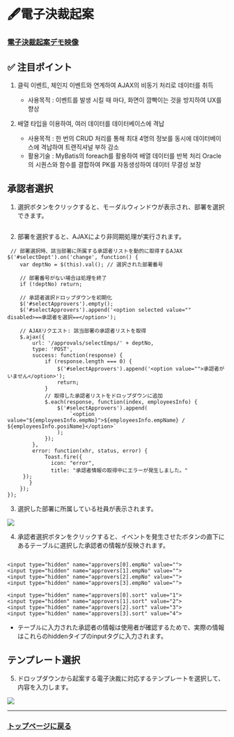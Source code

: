 # 🖋電子決裁起案

### <a href="https://youtu.be/dpTXWomP3uY">電子決裁起案デモ映像</a>

## ✅ 注目ポイント

1. 클릭 이벤트, 체인지 이벤트와 연계하여 AJAX의 비동기 처리로 데이터를 취득 
   - 사용목적 : 이벤트를 발생 시킬 때 마다, 화면이 깜빡이는 것을 방지하여 UX를 향상 

2. 배열 타입을 이용하여, 여러 데이터를 데이터베이스에 격납
   - 사용목적 : 한 번의 CRUD 처리를 통해 최대 4명의 정보를 동시에 데이터베이스에 격납하여 트랜직셔널 부하 감소
   - 활용기술 : MyBatis의 foreach를 활용하여 배열 데이터를 반복 처리
               Oracle의 시퀀스와 함수를 결합하여 PK를 자동생성하여 데이터 무결성 보장
	
## 承認者選択
1. 選択ボタンをクリックすると、モーダルウィンドウが表示され、部署を選択できます。
  <img src="">


2. 部署を選択すると、AJAXにより非同期処理が実行されます。

```
 // 部署選択時、該当部署に所属する承認者リストを動的に取得するAJAX
$('#selectDept').on('change', function() {
    var deptNo = $(this).val(); // 選択された部署番号

    // 部署番号がない場合は処理を終了
    if (!deptNo) return;

    // 承認者選択ドロップダウンを初期化
    $('#selectApprovers').empty();
    $('#selectApprovers').append('<option selected value="" disabled>==承認者を選択==</option>');

    // AJAXリクエスト: 該当部署の承認者リストを取得
    $.ajax({
        url: '/approvals/selectEmps/' + deptNo,
        type: 'POST',
        success: function(response) {
            if (response.length === 0) {
                $('#selectApprovers').append('<option value="">承認者がいません</option>');
                return;
            }
            // 取得した承認者リストをドロップダウンに追加
            $.each(response, function(index, employeesInfo) {
                $('#selectApprovers').append(
                    `<option value="${employeesInfo.empNo}">${employeesInfo.empName} / ${employeesInfo.posiName}</option>`
                );
            });
        },
        error: function(xhr, status, error) {
			Toast.fire({
			  icon: "error",
			  title: "承認者情報の取得中にエラーが発生しました。"
	 });
       }
    });
}); 
```

3. 選択した部署に所属している社員が表示されます。
  <img src="https://github.com/leewoosang-hub/CollaVore/blob/master/images/approver.png">

4. 承認者選択ボタンをクリックすると、イベントを発生させたボタンの直下にあるテーブルに選択した承認者の情報が反映されます。
  <img src="">
  
````
<input type="hidden" name="approvers[0].empNo" value="">
<input type="hidden" name="approvers[1].empNo" value="">
<input type="hidden" name="approvers[2].empNo" value="">
<input type="hidden" name="approvers[3].empNo" value="">

<input type="hidden" name="approvers[0].sort" value="1">
<input type="hidden" name="approvers[1].sort" value="2">
<input type="hidden" name="approvers[2].sort" value="3">
<input type="hidden" name="approvers[3].sort" value="4">
````
- テーブルに入力された承認者の情報は使用者が確認するためで、実際の情報はこれらのhiddenタイプのinputタグに入力されます。
  
## テンプレート選択
5. ドロップダウンから起案する電子決裁に対応するテンプレートを選択して、内容を入力します。
  <img src="https://github.com/leewoosang-hub/CollaVore/blob/master/images/template.png">

----
### <a href="https://github.com/leewoosang-hub/CollaVore">トップページに戻る
	
